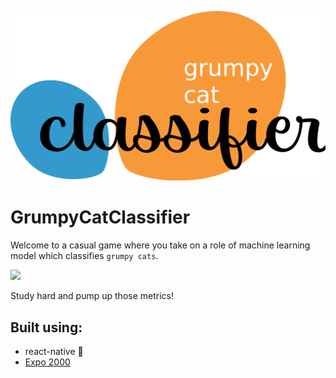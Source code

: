 <p align="center">
  <img src="https://github.com/COOLIRON2311/GrumpyCatClassifier/blob/master/assets/icon.png?raw=true" />
</p>

# GrumpyCatClassifier
Welcome to a casual game where you take on a role of machine learning model which classifies `grumpy cats`.

![](https://media.wired.com/photos/5cdefb92b86e041493d389df/191:100/w_1280,c_limit/Culture-Grumpy-Cat-487386121.jpg)

Study hard and pump up those metrics!

## Built using:
- react-native 📱
- [Expo 2000](https://www.youtube.com/watch?v=RTNsXYqhczY)
